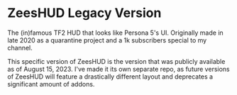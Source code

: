 # ZeesHUD Legacy Version
The (in)famous TF2 HUD that looks like Persona 5's UI.
Originally made in late 2020 as a quarantine project and a 1k subscribers special to my channel.

This specific version of ZeesHUD is the version that was publicly available as of August 15, 2023. I've made it its own separate repo, as future versions of ZeesHUD will feature a drastically different layout and deprecates a significant amount of addons.
